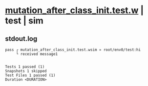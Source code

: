 # [mutation_after_class_init.test.w](../../../../../examples/tests/valid/mutation_after_class_init.test.w) | test | sim

## stdout.log
```log
pass ┌ mutation_after_class_init.test.wsim » root/env0/test:hi
     └ received message1
 
 
Tests 1 passed (1)
Snapshots 1 skipped
Test Files 1 passed (1)
Duration <DURATION>
```

